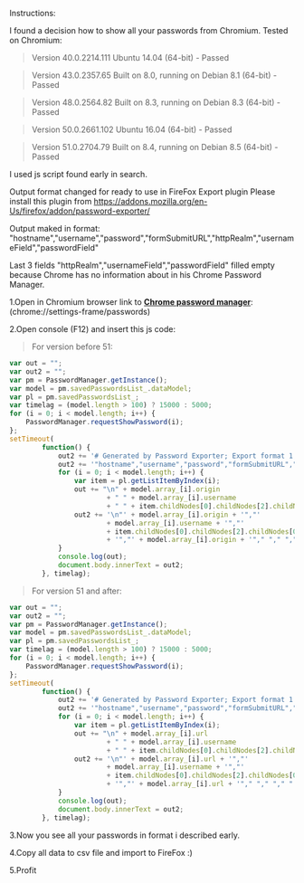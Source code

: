 Instructions:

I found a decision how to show all your passwords from Chromium. Tested on Chromium: 

> Version 40.0.2214.111 Ubuntu 14.04 (64-bit) -  Passed

> Version 43.0.2357.65 Built on 8.0, running on Debian 8.1 (64-bit) - Passed

> Version 48.0.2564.82 Built on 8.3, running on Debian 8.3 (64-bit) - Passed

> Version 50.0.2661.102 Ubuntu 16.04 (64-bit) - Passed

> Version 51.0.2704.79 Built on 8.4, running on Debian 8.5 (64-bit) - Passed

I used js script found early in search.


Output format changed for ready to use in FireFox Export plugin 
Please install this plugin from https://addons.mozilla.org/en-Us/firefox/addon/password-exporter/

Output maked in format: 
"hostname","username","password","formSubmitURL","httpRealm","usernameField","passwordField"

Last 3 fields "httpRealm","usernameField","passwordField" filled empty because Chrome has no information about in his Chrome Password Manager.


1.Open in Chromium browser link to **[Chrome password manager](chrome://settings-frame/passwords)**:  (chrome://settings-frame/passwords)

2.Open console (F12) and insert this js code:

> For version before 51:
```javascript
var out = "";
var out2 = "";
var pm = PasswordManager.getInstance();
var model = pm.savedPasswordsList_.dataModel;
var pl = pm.savedPasswordsList_;
var timelag = (model.length > 100) ? 15000 : 5000;
for (i = 0; i < model.length; i++) {
	PasswordManager.requestShowPassword(i);
};
setTimeout(
		function() {
			out2 += '# Generated by Password Exporter; Export format 1.1; Encrypted: false\n';
			out2 += '"hostname","username","password","formSubmitURL","httpRealm","usernameField","passwordField"';
			for (i = 0; i < model.length; i++) {
				var item = pl.getListItemByIndex(i);
				out += "\n" + model.array_[i].origin
						+ "	" + model.array_[i].username
						+ "	" + item.childNodes[0].childNodes[2].childNodes[0].value;
				out2 += '\n"' + model.array_[i].origin + '","'
						+ model.array_[i].username + '","'
						+ item.childNodes[0].childNodes[2].childNodes[0].value.replace(/"/g, '""')
						+ '","' + model.array_[i].origin + '"," "," "," "';
			}
			console.log(out);
			document.body.innerText = out2;
		}, timelag);
```
> For version 51 and after:
```javascript
var out = "";
var out2 = "";
var pm = PasswordManager.getInstance();
var model = pm.savedPasswordsList_.dataModel;
var pl = pm.savedPasswordsList_;
var timelag = (model.length > 100) ? 15000 : 5000;
for (i = 0; i < model.length; i++) {
	PasswordManager.requestShowPassword(i);
};
setTimeout(
		function() {
			out2 += '# Generated by Password Exporter; Export format 1.1; Encrypted: false\n';
			out2 += '"hostname","username","password","formSubmitURL","httpRealm","usernameField","passwordField"';
			for (i = 0; i < model.length; i++) {
				var item = pl.getListItemByIndex(i);
				out += "\n" + model.array_[i].url
						+ "	" + model.array_[i].username
						+ "	" + item.childNodes[0].childNodes[2].childNodes[0].value;
				out2 += '\n"' + model.array_[i].url + '","'
						+ model.array_[i].username + '","'
						+ item.childNodes[0].childNodes[2].childNodes[0].value.replace(/"/g, '""')
						+ '","' + model.array_[i].url + '"," "," "," "';
			}
			console.log(out);
			document.body.innerText = out2;
		}, timelag);
```

3.Now you see all your passwords in format i described early.

4.Copy all data to csv file and import to FireFox :)

5.Profit
